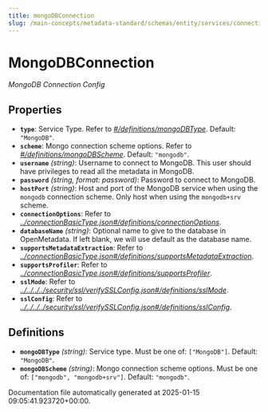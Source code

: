 ```yaml
---
title: mongoDBConnection
slug: /main-concepts/metadata-standard/schemas/entity/services/connections/database/mongodbconnection
---
```


# MongoDBConnection

*MongoDB Connection Config*

## Properties

- **`type`**: Service Type. Refer to *[#/definitions/mongoDBType](#definitions/mongoDBType)*. Default: `"MongoDB"`.
- **`scheme`**: Mongo connection scheme options. Refer to *[#/definitions/mongoDBScheme](#definitions/mongoDBScheme)*. Default: `"mongodb"`.
- **`username`** *(string)*: Username to connect to MongoDB. This user should have privileges to read all the metadata in MongoDB.
- **`password`** *(string, format: password)*: Password to connect to MongoDB.
- **`hostPort`** *(string)*: Host and port of the MongoDB service when using the `mongodb` connection scheme. Only host when using the `mongodb+srv` scheme.
- **`connectionOptions`**: Refer to *[../connectionBasicType.json#/definitions/connectionOptions](#/connectionBasicType.json#/definitions/connectionOptions)*.
- **`databaseName`** *(string)*: Optional name to give to the database in OpenMetadata. If left blank, we will use default as the database name.
- **`supportsMetadataExtraction`**: Refer to *[../connectionBasicType.json#/definitions/supportsMetadataExtraction](#/connectionBasicType.json#/definitions/supportsMetadataExtraction)*.
- **`supportsProfiler`**: Refer to *[../connectionBasicType.json#/definitions/supportsProfiler](#/connectionBasicType.json#/definitions/supportsProfiler)*.
- **`sslMode`**: Refer to *[../../../../security/ssl/verifySSLConfig.json#/definitions/sslMode](#/../../../security/ssl/verifySSLConfig.json#/definitions/sslMode)*.
- **`sslConfig`**: Refer to *[../../../../security/ssl/verifySSLConfig.json#/definitions/sslConfig](#/../../../security/ssl/verifySSLConfig.json#/definitions/sslConfig)*.
## Definitions

- **`mongoDBType`** *(string)*: Service type. Must be one of: `["MongoDB"]`. Default: `"MongoDB"`.
- **`mongoDBScheme`** *(string)*: Mongo connection scheme options. Must be one of: `["mongodb", "mongodb+srv"]`. Default: `"mongodb"`.


Documentation file automatically generated at 2025-01-15 09:05:41.923720+00:00.
